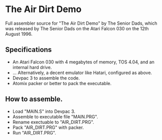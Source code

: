 # The Air Dirt Demo

Full assembler source for "The Air Dirt Demo" by The Senior Dads, which was released by The Senior Dads on the Atari Falcon 030 on the 12th August 1996.

## Specifications
* An Atari Falcon 030 with 4 megabytes of memory, TOS 4.04, and an internal hard drive.
* ... Alternatively, a decent emulator like Hatari, configured as above.
* Devpac 3 to assemble the code.
* Atomix packer or better to pack the executable.

## How to assemble.
* Load "MAIN.S" into Devpac 3.
* Assemble to executable file "MAIN.PRG".
* Rename exectuable to "AIR_DIRT.PRG".
* Pack "AIR_DIRT.PRG" with packer.
* Run "AIR_DIRT.PRG".
